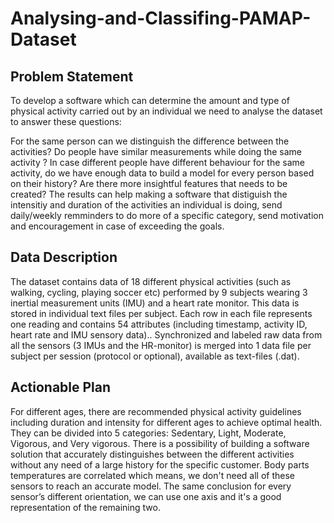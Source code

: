 # Analysing-and-Classifing-PAMAP-Dataset
##  Problem Statement
To develop a software which can determine the amount and type of physical activity carried out by an individual we need to analyse the dataset to answer these questions:

For the same person can we distinguish the difference between the activities?
Do people have similar measurements while doing the same activity ?
In case different people have different behaviour for the same activity, do we have enough data to build a model for every person based on their history?
Are there more insightful features that needs to be created?
The results can help making a software that distiguish the intensitiy and duration of the activities an individual is doing, send daily/weekly remminders to do more of a specific category, send motivation and encouragement in case of exceeding the goals.

## Data Description
The dataset contains data of 18 different physical activities (such as walking, cycling, playing soccer etc) performed by 9 subjects wearing 3 inertial measurement units (IMU) and a heart rate monitor. This data is stored in individual text files per subject. Each row in each file represents one reading and contains 54 attributes (including timestamp, activity ID, heart rate and IMU sensory data).. Synchronized and labeled raw data from all the sensors (3 IMUs and the HR-monitor) is merged into 1 data file per subject per session (protocol or optional), available as text-files (.dat).

## Actionable Plan
For different ages, there are recommended physical activity guidelines including duration and intensity for different ages to achieve optimal health. They can be divided into 5 categories: Sedentary, Light, Moderate, Vigorous, and Very vigorous.
There is a possibility of building a software solution that accurately distinguishes between the different activities without any need of a large history for the specific customer.
Body parts temperatures are correlated which means, we don't need all of these sensors to reach an accurate model.
The same conclusion for every sensor’s different orientation, we can use one axis and it's a good representation of the remaining two.
